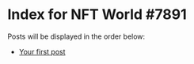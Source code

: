 # Index for NFT World #7891
Posts will be displayed in the order below:

- [Your first post](./001-first.md)

